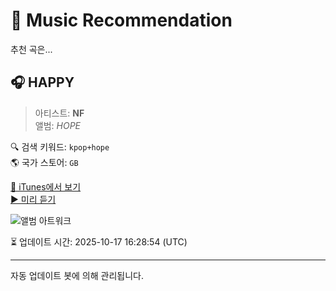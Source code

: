 
# 🎵 Music Recommendation

추천 곡은...

## 🎧 HAPPY  
> 아티스트: **NF**  
> 앨범: _HOPE_  

🔍 검색 키워드: `kpop+hope`  
🌎 국가 스토어: `GB`

[🔗 iTunes에서 보기](https://music.apple.com/gb/album/happy/1670412644?i=1670413058&uo=4)  
[▶️ 미리 듣기](https://audio-ssl.itunes.apple.com/itunes-assets/AudioPreview126/v4/9e/7d/f2/9e7df27c-e165-3603-12bc-855574ae07b0/mzaf_15244753975086973735.plus.aac.p.m4a)

![앨범 아트워크](https://is1-ssl.mzstatic.com/image/thumb/Music116/v4/5a/6d/1a/5a6d1a4e-ac13-c7e8-1eba-e80a35651622/23UMGIM07672.rgb.jpg/100x100bb.jpg)

⏳ 업데이트 시간: 2025-10-17 16:28:54 (UTC)

---
자동 업데이트 봇에 의해 관리됩니다.
